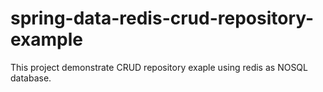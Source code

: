 # spring-data-redis-crud-repository-example
This project demonstrate CRUD repository exaple using redis as NOSQL database.
